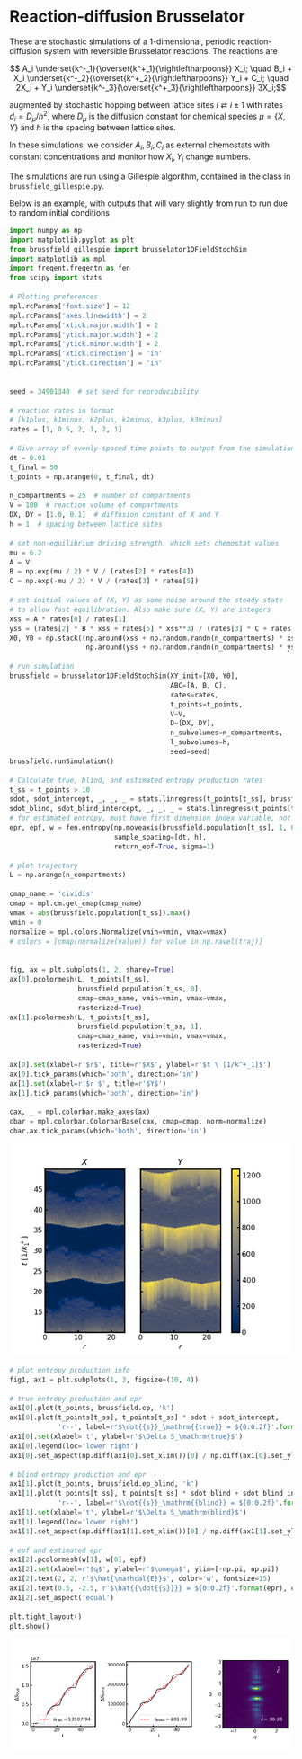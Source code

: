 # Reaction-diffusion Brusselator

These are stochastic simulations of a 1-dimensional, periodic reaction-diffusion system with reversible Brusselator reactions. The reactions are

```math
    A_i \underset{k^-_1}{\overset{k^+_1}{\rightleftharpoons}} X_i; \quad
    B_i + X_i \underset{k^-_2}{\overset{k^+_2}{\rightleftharpoons}} Y_i + C_i; \quad
    2X_i + Y_i \underset{k^-_3}{\overset{k^+_3}{\rightleftharpoons}} 3X_i;
```
augmented by stochastic hopping between lattice sites $`i \rightleftarrows i \pm 1`$ with rates $`d_i = D_\mu / h^2`$, where $`D_\mu`$ is the diffusion constant for chemical species $`\mu = \lbrace X, Y \rbrace`$ and $`h`$ is the spacing between lattice sites.

In these simulations, we consider $`A_i, B_i, C_i`$ as external chemostats with constant concentrations and monitor how $`X_i, Y_i`$ change numbers.

The simulations are run using a Gillespie algorithm, contained in the class in `brussfield_gillespie.py`.

Below is an example, with outputs that will vary slightly from run to run due to random initial conditions

```python
import numpy as np
import matplotlib.pyplot as plt
from brussfield_gillespie import brusselator1DFieldStochSim
import matplotlib as mpl
import freqent.freqentn as fen
from scipy import stats

# Plotting preferences
mpl.rcParams['font.size'] = 12
mpl.rcParams['axes.linewidth'] = 2
mpl.rcParams['xtick.major.width'] = 2
mpl.rcParams['ytick.major.width'] = 2
mpl.rcParams['ytick.minor.width'] = 2
mpl.rcParams['xtick.direction'] = 'in'
mpl.rcParams['ytick.direction'] = 'in'


seed = 34901340  # set seed for reproducibility

# reaction rates in format
# [k1plus, k1minus, k2plus, k2minus, k3plus, k3minus]
rates = [1, 0.5, 2, 1, 2, 1]

# Give array of evenly-spaced time points to output from the simulation
dt = 0.01
t_final = 50
t_points = np.arange(0, t_final, dt)

n_compartments = 25  # number of compartments
V = 100  # reaction volume of compartments
DX, DY = [1.0, 0.1]  # diffusion constant of X and Y
h = 1  # spacing between lattice sites

# set non-equilibrium driving strength, which sets chemostat values
mu = 6.2
A = V
B = np.exp(mu / 2) * V / (rates[2] * rates[4])
C = np.exp(-mu / 2) * V / (rates[3] * rates[5])

# set initial values of (X, Y) as some noise around the steady state
# to allow fast equilibration. Also make sure (X, Y) are integers
xss = A * rates[0] / rates[1]
yss = (rates[2] * B * xss + rates[5] * xss**3) / (rates[3] * C + rates[4] * xss**2)
X0, Y0 = np.stack((np.around(xss + np.random.randn(n_compartments) * xss / 10),
                   np.around(yss + np.random.randn(n_compartments) * yss / 10))).astype(int)

# run simulation
brussfield = brusselator1DFieldStochSim(XY_init=[X0, Y0],
                                        ABC=[A, B, C],
                                        rates=rates,
                                        t_points=t_points,
                                        V=V,
                                        D=[DX, DY],
                                        n_subvolumes=n_compartments,
                                        l_subvolumes=h,
                                        seed=seed)
brussfield.runSimulation()

# Calculate true, blind, and estimated entropy production rates
t_ss = t_points > 10
sdot, sdot_intercept, _, _, _ = stats.linregress(t_points[t_ss], brussfield.ep[t_ss])
sdot_blind, sdot_blind_intercept, _, _, _ = stats.linregress(t_points[t_ss], brussfield.ep_blind[t_ss])
# for estimated entropy, must have first dimension index variable, not time
epr, epf, w = fen.entropy(np.moveaxis(brussfield.population[t_ss], 1, 0),
                          sample_spacing=[dt, h],
                          return_epf=True, sigma=1)

# plot trajectory
L = np.arange(n_compartments)

cmap_name = 'cividis'
cmap = mpl.cm.get_cmap(cmap_name)
vmax = abs(brussfield.population[t_ss]).max()
vmin = 0
normalize = mpl.colors.Normalize(vmin=vmin, vmax=vmax)
# colors = [cmap(normalize(value)) for value in np.ravel(traj)]


fig, ax = plt.subplots(1, 2, sharey=True)
ax[0].pcolormesh(L, t_points[t_ss],
                 brussfield.population[t_ss, 0],
                 cmap=cmap_name, vmin=vmin, vmax=vmax,
                 rasterized=True)
ax[1].pcolormesh(L, t_points[t_ss],
                 brussfield.population[t_ss, 1],
                 cmap=cmap_name, vmin=vmin, vmax=vmax,
                 rasterized=True)

ax[0].set(xlabel=r'$r$', title=r'$X$', ylabel=r'$t \ [1/k^+_1]$')
ax[0].tick_params(which='both', direction='in')
ax[1].set(xlabel=r'$r $', title=r'$Y$')
ax[1].tick_params(which='both', direction='in')

cax, _ = mpl.colorbar.make_axes(ax)
cbar = mpl.colorbar.ColorbarBase(cax, cmap=cmap, norm=normalize)
cbar.ax.tick_params(which='both', direction='in')
```

![traj](/freqent/tests/brussfield/readme_example_traj.png)

```python
# plot entropy production info
fig1, ax1 = plt.subplots(1, 3, figsize=(10, 4))

# true entropy production and epr
ax1[0].plot(t_points, brussfield.ep, 'k')
ax1[0].plot(t_points[t_ss], t_points[t_ss] * sdot + sdot_intercept,
            'r--', label=r'$\dot{{s}}_\mathrm{{true}} = ${0:0.2f}'.format(sdot / (n_compartments * h)))
ax1[0].set(xlabel='t', ylabel=r'$\Delta S_\mathrm{true}$')
ax1[0].legend(loc='lower right')
ax1[0].set_aspect(np.diff(ax1[0].set_xlim())[0] / np.diff(ax1[0].set_ylim())[0])

# blind entropy production and epr
ax1[1].plot(t_points, brussfield.ep_blind, 'k')
ax1[1].plot(t_points[t_ss], t_points[t_ss] * sdot_blind + sdot_blind_intercept,
            'r--', label=r'$\dot{{s}}_\mathrm{{blind}} = ${0:0.2f}'.format(sdot_blind / (n_compartments * h)))
ax1[1].set(xlabel='t', ylabel=r'$\Delta S_\mathrm{blind}$')
ax1[1].legend(loc='lower right')
ax1[1].set_aspect(np.diff(ax1[1].set_xlim())[0] / np.diff(ax1[1].set_ylim())[0])

# epf and estimated epr
ax1[2].pcolormesh(w[1], w[0], epf)
ax1[2].set(xlabel=r'$q$', ylabel=r'$\omega$', ylim=[-np.pi, np.pi])
ax1[2].text(2, 2, r'$\hat{\mathcal{E}}$', color='w', fontsize=15)
ax1[2].text(0.5, -2.5, r'$\hat{{\dot{{s}}}} = ${0:0.2f}'.format(epr), color='w')
ax1[2].set_aspect('equal')

plt.tight_layout()
plt.show()

```

![epr](/freqent/tests/brussfield/readme_example_epr+epf.png)
